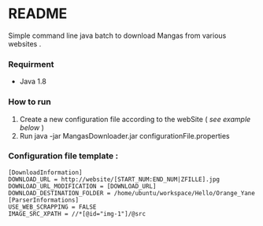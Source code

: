 # README 
Simple command line java batch to download Mangas from various websites .
### Requirment 
* Java 1.8
### How to run 

1. Create a new configuration file according to the webSite ( *see example below* )
2. Run java -jar MangasDownloader.jar configurationFile.properties

### Configuration file template :

    [DownloadInformation]
    DOWNLOAD_URL = http://website/[START_NUM:END_NUM|ZFILLE].jpg
    DOWNLOAD_URL_MODIFICATION = [DOWNLOAD_URL]
    DOWNLOAD_DESTINATION_FOLDER = /home/ubuntu/workspace/Hello/Orange_Yane
    [ParserInformations]
    USE_WEB_SCRAPPING = FALSE
    IMAGE_SRC_XPATH = //*[@id="img-1"]/@src

